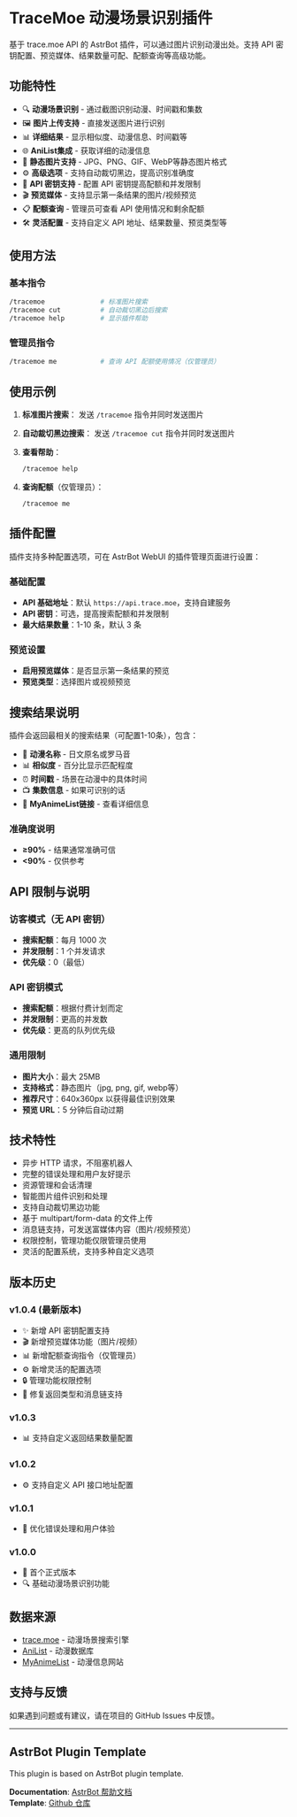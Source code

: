 # TraceMoe 动漫场景识别插件

基于 trace.moe API 的 AstrBot 插件，可以通过图片识别动漫出处。支持 API 密钥配置、预览媒体、结果数量可配、配额查询等高级功能。

## 功能特性

- 🔍 **动漫场景识别** - 通过截图识别动漫、时间戳和集数
- 🖼️ **图片上传支持** - 直接发送图片进行识别  
- 📊 **详细结果** - 显示相似度、动漫信息、时间戳等
- 🌐 **AniList集成** - 获取详细的动漫信息
- 📱 **静态图片支持** - JPG、PNG、GIF、WebP等静态图片格式
- ⚙️ **高级选项** - 支持自动裁切黑边，提高识别准确度
- 🔑 **API 密钥支持** - 配置 API 密钥提高配额和并发限制
- 🎬 **预览媒体** - 支持显示第一条结果的图片/视频预览
- 📋 **配额查询** - 管理员可查看 API 使用情况和剩余配额
- 🛠️ **灵活配置** - 支持自定义 API 地址、结果数量、预览类型等

## 使用方法

### 基本指令

```bash
/tracemoe              # 标准图片搜索
/tracemoe cut          # 自动裁切黑边后搜索
/tracemoe help         # 显示插件帮助
```

### 管理员指令

```bash
/tracemoe me           # 查询 API 配额使用情况（仅管理员）
```

## 使用示例

1. **标准图片搜索**：
   发送 `/tracemoe` 指令并同时发送图片

2. **自动裁切黑边搜索**：
   发送 `/tracemoe cut` 指令并同时发送图片

3. **查看帮助**：
   ```bash
   /tracemoe help
   ```

4. **查询配额**（仅管理员）：
   ```bash
   /tracemoe me
   ```

## 插件配置

插件支持多种配置选项，可在 AstrBot WebUI 的插件管理页面进行设置：

### 基础配置
- **API 基础地址**：默认 `https://api.trace.moe`，支持自建服务
- **API 密钥**：可选，提高搜索配额和并发限制
- **最大结果数量**：1-10 条，默认 3 条

### 预览设置
- **启用预览媒体**：是否显示第一条结果的预览
- **预览类型**：选择图片或视频预览

## 搜索结果说明

插件会返回最相关的搜索结果（可配置1-10条），包含：

- 🎌 **动漫名称** - 日文原名或罗马音
- 📊 **相似度** - 百分比显示匹配程度
- ⏰ **时间戳** - 场景在动漫中的具体时间
- 📺 **集数信息** - 如果可识别的话
- 🔗 **MyAnimeList链接** - 查看详细信息

### 准确度说明

- **≥90%** - 结果通常准确可信
- **<90%** - 仅供参考

## API 限制与说明

### 访客模式（无 API 密钥）
- **搜索配额**：每月 1000 次
- **并发限制**：1 个并发请求
- **优先级**：0（最低）

### API 密钥模式
- **搜索配额**：根据付费计划而定
- **并发限制**：更高的并发数
- **优先级**：更高的队列优先级

### 通用限制
- **图片大小**：最大 25MB  
- **支持格式**：静态图片（jpg, png, gif, webp等）
- **推荐尺寸**：640x360px 以获得最佳识别效果
- **预览 URL**：5 分钟后自动过期

## 技术特性

- 异步 HTTP 请求，不阻塞机器人
- 完整的错误处理和用户友好提示
- 资源管理和会话清理
- 智能图片组件识别和处理
- 支持自动裁切黑边功能
- 基于 multipart/form-data 的文件上传
- 消息链支持，可发送富媒体内容（图片/视频预览）
- 权限控制，管理功能仅限管理员使用
- 灵活的配置系统，支持多种自定义选项

## 版本历史

### v1.0.4 (最新版本)
- ✨ 新增 API 密钥配置支持
- 🎬 新增预览媒体功能（图片/视频）
- 📊 新增配额查询指令（仅管理员）
- ⚙️ 新增灵活的配置选项
- 🔒 管理功能权限控制
- 🐛 修复返回类型和消息链支持

### v1.0.3
- 📊 支持自定义返回结果数量配置

### v1.0.2
- ⚙️ 支持自定义 API 接口地址配置

### v1.0.1
- 🐛 优化错误处理和用户体验

### v1.0.0
- 🎉 首个正式版本
- 🔍 基础动漫场景识别功能

## 数据来源

- [trace.moe](https://trace.moe/) - 动漫场景搜索引擎
- [AniList](https://anilist.co/) - 动漫数据库
- [MyAnimeList](https://myanimelist.net/) - 动漫信息网站

## 支持与反馈

如果遇到问题或有建议，请在项目的 GitHub Issues 中反馈。

---

## AstrBot Plugin Template

This plugin is based on AstrBot plugin template.

**Documentation**: [AstrBot 帮助文档](https://docs.astrbot.app)  
**Template**: [Github 仓库](https://github.com/Soulter/helloworld)
